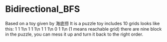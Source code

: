 # Bidirectional_BFS
Based on a toy given by 海底捞
It is a puzzle toy includes 10 grids looks like this:
1 1 1\n
1 1 1\n
1 1 1\n
0 1 1\n
(1 means reachable grid)
there are nine block in the puzzle, you can mess it up and turn it back to the right order.
